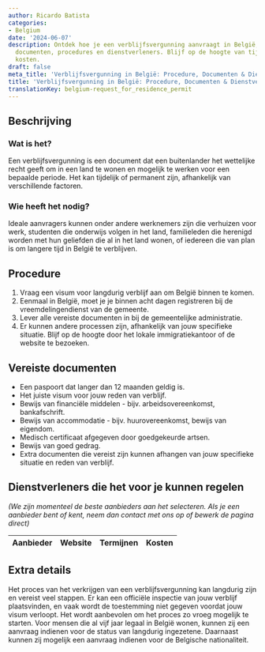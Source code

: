 ```yaml
---
author: Ricardo Batista
categories:
- Belgium
date: '2024-06-07'
description: Ontdek hoe je een verblijfsvergunning aanvraagt in België, met vereiste
  documenten, procedures en dienstverleners. Blijf op de hoogte van tijdslijnen en
  kosten.
draft: false
meta_title: 'Verblijfsvergunning in België: Procedure, Documenten & Dienstverleners'
title: 'Verblijfsvergunning in België: Procedure, Documenten & Dienstverleners'
translationKey: belgium-request_for_residence_permit
---
```



## Beschrijving
### Wat is het?
Een verblijfsvergunning is een document dat een buitenlander het wettelijke recht geeft om in een land te wonen en mogelijk te werken voor een bepaalde periode. Het kan tijdelijk of permanent zijn, afhankelijk van verschillende factoren.

### Wie heeft het nodig?
Ideale aanvragers kunnen onder andere werknemers zijn die verhuizen voor werk, studenten die onderwijs volgen in het land, familieleden die herenigd worden met hun geliefden die al in het land wonen, of iedereen die van plan is om langere tijd in België te verblijven.

## Procedure
1. Vraag een visum voor langdurig verblijf aan om België binnen te komen.
2. Eenmaal in België, moet je je binnen acht dagen registreren bij de vreemdelingendienst van de gemeente.
3. Lever alle vereiste documenten in bij de gemeentelijke administratie.
4. Er kunnen andere processen zijn, afhankelijk van jouw specifieke situatie. Blijf op de hoogte door het lokale immigratiekantoor of de website te bezoeken.

## Vereiste documenten
- Een paspoort dat langer dan 12 maanden geldig is.
- Het juiste visum voor jouw reden van verblijf.
- Bewijs van financiële middelen - bijv. arbeidsovereenkomst, bankafschrift.
- Bewijs van accommodatie - bijv. huurovereenkomst, bewijs van eigendom.
- Medisch certificaat afgegeven door goedgekeurde artsen.
- Bewijs van goed gedrag.
- Extra documenten die vereist zijn kunnen afhangen van jouw specifieke situatie en reden van verblijf.

## Dienstverleners die het voor je kunnen regelen

_(We zijn momenteel de beste aanbieders aan het selecteren. Als je een aanbieder bent of kent, neem dan contact met ons op of bewerk de pagina direct)_

| Aanbieder       |     Website     |     Termijnen    |       Kosten     |
| --------------- | --------------- |  :-------------: | :-------------: |

## Extra details
Het proces van het verkrijgen van een verblijfsvergunning kan langdurig zijn en vereist veel stappen. Er kan een officiële inspectie van jouw verblijf plaatsvinden, en vaak wordt de toestemming niet gegeven voordat jouw visum verloopt. Het wordt aanbevolen om het proces zo vroeg mogelijk te starten. Voor mensen die al vijf jaar legaal in België wonen, kunnen zij een aanvraag indienen voor de status van langdurig ingezetene. Daarnaast kunnen zij mogelijk een aanvraag indienen voor de Belgische nationaliteit.